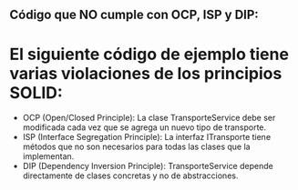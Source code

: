 ## Código que NO cumple con OCP, ISP y DIP:
# El siguiente código de ejemplo tiene varias violaciones de los principios SOLID:

* OCP (Open/Closed Principle): La clase TransporteService debe ser modificada cada vez que se agrega un nuevo tipo de transporte.
* ISP (Interface Segregation Principle): La interfaz ITransporte tiene métodos que no son necesarios para todas las clases que la implementan.
* DIP (Dependency Inversion Principle): TransporteService depende directamente de clases concretas y no de abstracciones.

